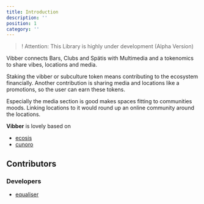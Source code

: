 ```yaml
---
title: Introduction
description: ''
position: 1
category: ''
---
```


> ! Attention: This Library is highly under development (Alpha Version)

Vibber connects Bars, Clubs and Spätis with Multimedia and a tokenomics to share vibes, locations and media.

Staking the vibber or subculture token means contributing to the ecosystem financially. Another contribution is sharing media and locations like a promotions, so the user can earn these tokens.

Especially the media section is good makes spaces fitting to communities moods. Linking locations to it would round up an online community around the locations.

**Vibber** is lovely based on
- [ecosis](http://ecosis.io/)
- [cunoro](http://cunoro.ecosis.io/)


## Contributors

### Developers

- [equaliser](http://equaliser.ecosis.io)

<!-- ### Bakers

### Partners

### Angels -->
